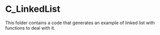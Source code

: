 # C_LinkedList

This folder contains a code that generates an example of linked list with functions to deal with it.
